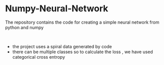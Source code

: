 # Numpy-Neural-Network
<p>The repository contains the code for creating a simple neural network from python and numpy</p>
<br>
<ul>
<li>the project uses a spiral data generated by code</li>
<li>there can be multiple classes so to calculate the loss , we have used categorical cross entropy</li>
</ul>
